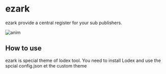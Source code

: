 # ezark

ezark provide a central register for your sub publishers. 

![anim](https://cloud.githubusercontent.com/assets/15609/15011755/d17968aa-11f3-11e6-8c5b-452a25a82828.gif)


## How to use

ezark is special theme of lodex tool.
You need to install Lodex and use the spcial config.json et the custom theme 

